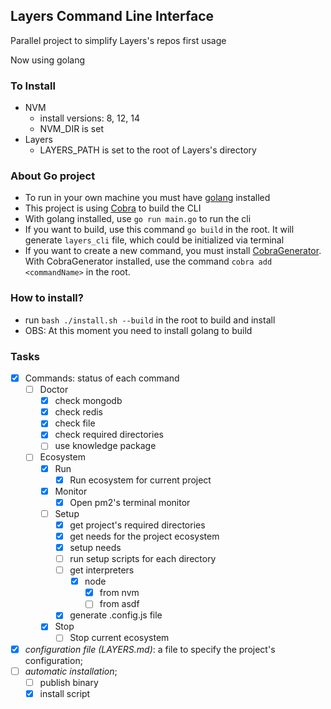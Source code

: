 ## Layers Command Line Interface

Parallel project to simplify Layers's repos first usage

Now using golang

### To Install
- NVM
  - install versions: 8, 12, 14
  - NVM_DIR is set
- Layers
  - LAYERS_PATH is set to the root of Layers's directory
  
### About Go project
- To run in your own machine you must have [golang](https://go.dev/doc/install) installed
- This project is using [Cobra](https://github.com/spf13/cobra) to build the CLI
- With golang installed, use `go run main.go` to run the cli
- If you want to build, use this command `go build` in the root. It will generate `layers_cli` file, which could be initialized via terminal
- If you want to create a new command, you must install [CobraGenerator](https://github.com/spf13/cobra/blob/master/cobra/README.md). With CobraGenerator installed, use the command `cobra add <commandName>` in the root.

### How to install?
- run `bash ./install.sh --build` in the root to build and install
- OBS: At this moment you need to install golang to build

### Tasks
- [x] Commands: status of each command
  - [ ] Doctor
    - [x] check mongodb
    - [x] check redis
    - [x] check file
    - [x] check required directories
    - [ ] use knowledge package
  - [ ] Ecosystem
    - [x] Run
      - [x] Run ecosystem for current project
    - [x] Monitor
      - [x] Open pm2's terminal monitor
    - [ ] Setup
      - [x] get project's required directories
      - [x] get needs for the project ecosystem
      - [x] setup needs
      - [ ] run setup scripts for each directory
      - [ ] get interpreters
        - [x] node
          - [x] from nvm
          - [ ] from asdf
      - [x] generate .config.js file
    - [x] Stop
      - [ ] Stop current ecosystem
- [x] *configuration file (LAYERS.md)*: a file to specify the project's configuration;
- [ ] *automatic installation*;
  - [ ] publish binary
  - [x] install script
